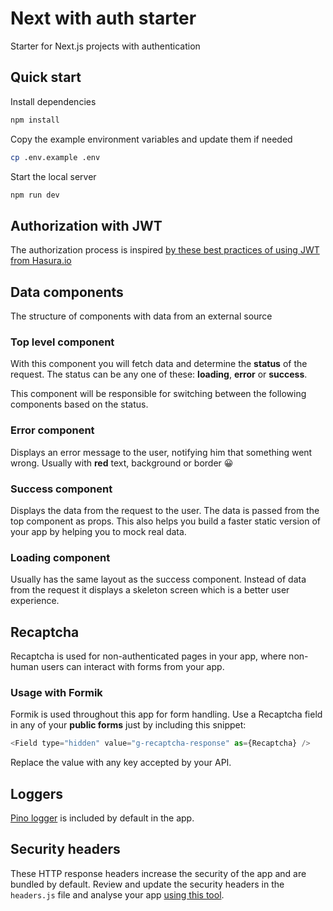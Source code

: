 # Next with auth starter

Starter for Next.js projects with authentication

## Quick start

Install dependencies

```bash
npm install
```

Copy the example environment variables and update them if needed

```bash
cp .env.example .env
```

Start the local server

```bash
npm run dev
```

## Authorization with JWT

The authorization process is inspired [by these best practices of using JWT from Hasura.io](https://hasura.io/blog/best-practices-of-using-jwt-with-graphql/)

## Data components

The structure of components with data from an external source

### Top level component

With this component you will fetch data and determine the **status** of the request.
The status can be any one of these: **loading**, **error** or **success**.

This component will be responsible for switching between the following components based on the status.

### Error component

Displays an error message to the user, notifying him that something went wrong.
Usually with **red** text, background or border 😀

### Success component

Displays the data from the request to the user. The data is passed from the top component as props.
This also helps you build a faster static version of your app by helping you to mock real data.

### Loading component

Usually has the same layout as the success component.
Instead of data from the request it displays a skeleton screen which is a better user experience.

## Recaptcha

Recaptcha is used for non-authenticated pages in your app, where non-human users can interact with forms from your app.

### Usage with Formik

Formik is used throughout this app for form handling.
Use a Recaptcha field in any of your **public forms** just by including this snippet:

```js
<Field type="hidden" value="g-recaptcha-response" as={Recaptcha} />
```

Replace the value with any key accepted by your API.

## Loggers

[Pino logger](https://www.npmjs.com/package/pino) is included by default in the app.

## Security headers

These HTTP response headers increase the security of the app and are bundled by default.
Review and update the security headers in the `headers.js` file and analyse your app [using this tool](https://securityheaders.com).
